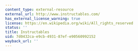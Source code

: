 ```yaml
---
content_type: external-resource
external_url: http://www.instructables.com/
has_external_license_warning: true
license: https://en.wikipedia.org/wiki/All_rights_reserved
status: ''
title: Instructables
uid: 7d0432ca-e9cb-4931-87ef-e90560992152
wayback_url: ''
---
```

